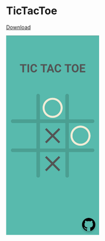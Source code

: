 # TicTacToe

[Download](https://github.com/sparshg/tictactoe/releases)

[<img src="demo.jpg" width="50%" height="50%">](https://github.com/sparshg/tictactoe/releases)

